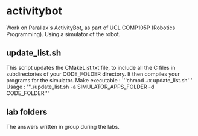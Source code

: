 # activitybot

Work on Parallax's ActivityBot, as part of UCL COMP105P (Robotics Programming).
Using a simulator of the robot.

## update_list.sh

This script updates the CMakeList.txt file, to include all the C files in subdirectories of your CODE_FOLDER directory.
It then compiles your programs for the simulator.
Make executable : '''chmod +x update_list.sh'''
Usage : '''./update_list.sh -a SIMULATOR_APPS_FOLDER -d CODE_FOLDER'''

## lab folders

The answers written in group during the labs.